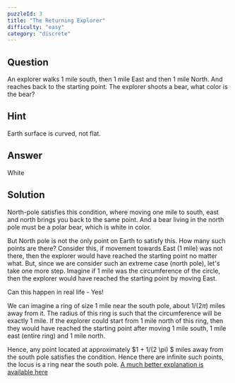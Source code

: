 ```yaml
---
puzzleId: 3
title: "The Returning Explorer"
difficulty: "easy"
category: "discrete"
---
```


## Question
An explorer walks 1 mile south, then 1 mile East and then 1 mile North. And reaches back to the starting point. The explorer shoots a bear, what color is the bear?

## Hint
Earth surface is curved, not flat.

## Answer
White

## Solution
North-pole satisfies this condition, where moving one mile to south, east and north brings you back to the same point. And a bear living in the north pole must be a polar bear, which is white in color.

But North pole is not the only point on Earth to satisfy this. How many such points are there? Consider this, if movement towards East (1 mile) was not there, then the explorer would have reached the starting point no matter what. But, since we are consider such an extreme case (north pole), let's take one more step. Imagine if 1 mile was the circumference of the circle, then the explorer would have reached the starting point by moving East.

Can this happen in real life - Yes!

We can imagine a ring of size 1 mile near the south pole, about $1/(2 \pi)$ miles away from it. The radius of this ring is such that the circumference will be exactly 1 mile. If the explorer could start from 1 mile north of this ring, then they would have reached the starting point after moving 1 mile south, 1 mile east (entire ring) and 1 mile north.

Hence, any point located at approximately $1 + 1/(2 \pi) $ miles away from the south pole satisfies the condition. Hence there are infinite such points, the locus is a ring near the south pole. [A much better explanation is available here](https://mindyourdecisions.com/blog/2011/02/22/one-mile-south-one-mile-east-one-mile-north-a-classic-puzzle)

